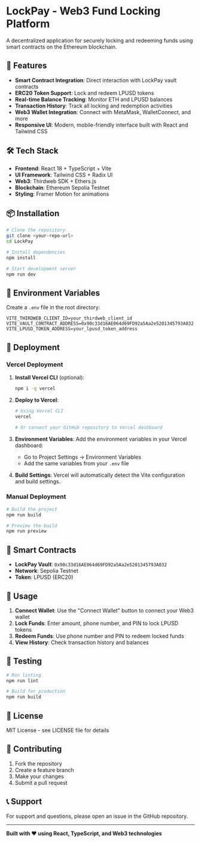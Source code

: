 # LockPay - Web3 Fund Locking Platform

A decentralized application for securely locking and redeeming funds using smart contracts on the Ethereum blockchain.

## 🚀 Features

- **Smart Contract Integration**: Direct interaction with LockPay vault contracts
- **ERC20 Token Support**: Lock and redeem LPUSD tokens
- **Real-time Balance Tracking**: Monitor ETH and LPUSD balances
- **Transaction History**: Track all locking and redemption activities
- **Web3 Wallet Integration**: Connect with MetaMask, WalletConnect, and more
- **Responsive UI**: Modern, mobile-friendly interface built with React and Tailwind CSS

## 🛠️ Tech Stack

- **Frontend**: React 18 + TypeScript + Vite
- **UI Framework**: Tailwind CSS + Radix UI
- **Web3**: Thirdweb SDK + Ethers.js
- **Blockchain**: Ethereum Sepolia Testnet
- **Styling**: Framer Motion for animations

## 📦 Installation

```bash
# Clone the repository
git clone <your-repo-url>
cd LockPay

# Install dependencies
npm install

# Start development server
npm run dev
```

## 🔧 Environment Variables

Create a `.env` file in the root directory:

```env
VITE_THIRDWEB_CLIENT_ID=your_thirdweb_client_id
VITE_VAULT_CONTRACT_ADDRESS=0x90c33d16AE064d69FD92a5Aa2e5201345793A032
VITE_LPUSD_TOKEN_ADDRESS=your_lpusd_token_address
```

## 🚀 Deployment

### Vercel Deployment

1. **Install Vercel CLI** (optional):
   ```bash
   npm i -g vercel
   ```

2. **Deploy to Vercel**:
   ```bash
   # Using Vercel CLI
   vercel

   # Or connect your GitHub repository to Vercel dashboard
   ```

3. **Environment Variables**: Add the environment variables in your Vercel dashboard:
   - Go to Project Settings → Environment Variables
   - Add the same variables from your `.env` file

4. **Build Settings**: Vercel will automatically detect the Vite configuration and build settings.

### Manual Deployment

```bash
# Build the project
npm run build

# Preview the build
npm run preview
```

## 🔗 Smart Contracts

- **LockPay Vault**: `0x90c33d16AE064d69FD92a5Aa2e5201345793A032`
- **Network**: Sepolia Testnet
- **Token**: LPUSD (ERC20)

## 📱 Usage

1. **Connect Wallet**: Use the "Connect Wallet" button to connect your Web3 wallet
2. **Lock Funds**: Enter amount, phone number, and PIN to lock LPUSD tokens
3. **Redeem Funds**: Use phone number and PIN to redeem locked funds
4. **View History**: Check transaction history and balances

## 🧪 Testing

```bash
# Run linting
npm run lint

# Build for production
npm run build
```

## 📄 License

MIT License - see LICENSE file for details

## 🤝 Contributing

1. Fork the repository
2. Create a feature branch
3. Make your changes
4. Submit a pull request

## 📞 Support

For support and questions, please open an issue in the GitHub repository.

---

**Built with ❤️ using React, TypeScript, and Web3 technologies**

